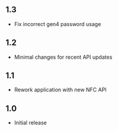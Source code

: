 ## 1.3
 - Fix incorrect gen4 password usage

## 1.2
 - Minimal changes for recent API updates

## 1.1
 - Rework application with new NFC API

## 1.0
 - Initial release
